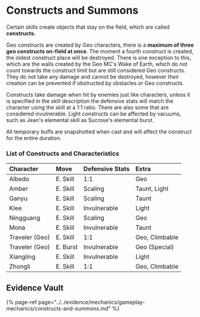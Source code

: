 # Constructs and Summons

Certain skills create objects that stay on the field, which are called **constructs.**

Geo constructs are created by Geo characters, there is a **maximum of three geo constructs on-field at once**. The moment a fourth construct is created, the oldest construct place will be destroyed. There is one exception to this, which are the walls created by the Geo MC's Wake of Earth, which do not count towards the construct limit but are still considered Geo constructs. They do not take any damage and cannot be destroyed, however their creation can be prevented if obstructed by obstacles or Geo constructs.

Constructs take damage when hit by enemies just like characters, unless it is specified in the skill description the defensive stats will match the character using the skill at a 1:1 ratio. There are also some that are considered invulnerable. Light constructs can be affected by vacuums, such as Jean's elemental skill as Sucrose's elemental burst.

All temporary buffs are snapshotted when cast and will affect the construct for the entire duration.

### List of Constructs and Characteristics

| Character | Move | Defensive Stats | Extra |
| :--- | :--- | :--- | :--- |
| Albedo | E. Skill | 1:1 | Geo |
| Amber | E. Skill | Scaling | Taunt, Light |
| Ganyu | E. Skill | Scaling | Taunt |
| Klee | E. Skill | Invulnerable | Light |
| Ningguang | E. Skill | Scaling | Geo |
| Mona | E. Skill | Invulnerable | Taunt |
| Traveler \(Geo\) | E. Skill | 1:1 | Geo, Climbable |
| Traveler \(Geo\) | E. Burst | Invulnerable | Geo \(Special\) |
| Xiangling | E. Skill | Invulnerable | Light |
| Zhongli | E. Skill | 1:1 | Geo, Climbable |

## Evidence Vault

{% page-ref page="../../evidence/mechanics/gameplay-mechanics/constructs-and-summons.md" %}

